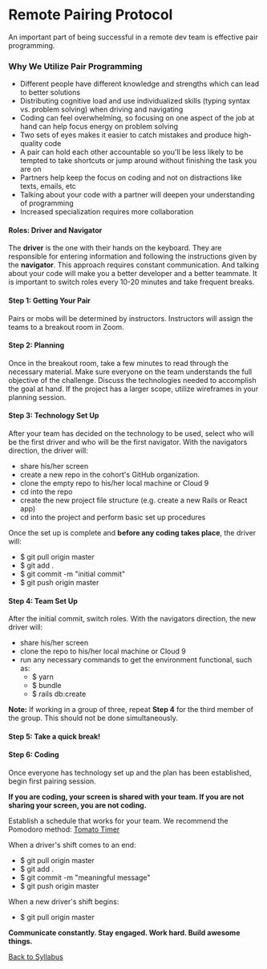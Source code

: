# Remote Pairing Protocol

An important part of being successful in a remote dev team is effective pair programming.

### Why We Utilize Pair Programming
- Different people have different knowledge and strengths which can lead to better solutions
- Distributing cognitive load and use individualized skills (typing syntax vs. problem solving) when driving and navigating
- Coding can feel overwhelming, so focusing on one aspect of the job at hand can help focus energy on problem solving
- Two sets of eyes makes it easier to catch mistakes and produce high-quality code
- A pair can hold each other accountable so you'll be less likely to be tempted to take shortcuts or jump around without finishing the task you are on
- Partners help keep the focus on coding and not on distractions like texts, emails, etc
- Talking about your code with a partner will deepen your understanding of programming
- Increased specialization requires more collaboration

#### Roles: Driver and Navigator
The **driver** is the one with their hands on the keyboard. They are responsible for entering information and following the instructions given by the **navigator**. This approach requires constant communication. And talking about your code will make you a better developer and a better teammate. It is important to switch roles every 10-20 minutes and take frequent breaks.

#### Step 1: Getting Your Pair
Pairs or mobs will be determined by instructors. Instructors will assign the teams to a breakout room in Zoom.

#### Step 2: Planning
Once in the breakout room, take a few minutes to read through the necessary material. Make sure everyone on the team understands the full objective of the challenge. Discuss the technologies needed to accomplish the goal at hand. If the project has a larger scope, utilize wireframes in your planning session.

#### Step 3: Technology Set Up
After your team has decided on the technology to be used, select who will be the first driver and who will be the first navigator. With the navigators direction, the driver will:
- share his/her screen
- create a new repo in the cohort's GitHub organization.
- clone the empty repo to his/her local machine or Cloud 9
- cd into the repo
- create the new project file structure (e.g. create a new Rails or React app)
- cd into the project and perform basic set up procedures

Once the set up is complete and **before any coding takes place**, the driver will:
- $ git pull origin master
- $ git add .
- $ git commit -m "initial commit"
- $ git push origin master

#### Step 4: Team Set Up
After the initial commit, switch roles. With the navigators direction, the new driver will:
- share his/her screen
- clone the repo to his/her local machine or Cloud 9
- run any necessary commands to get the environment functional, such as:
  - $ yarn
  - $ bundle
  - $ rails db:create

**Note:** If working in a group of three, repeat **Step 4** for the third member of the group. This should not be done simultaneously.

#### Step 5: Take a quick break!

#### Step 6: Coding
Once everyone has technology set up and the plan has been established, begin first pairing session.

**If you are coding, your screen is shared with your team. If you are not sharing your screen, you are not coding.**

Establish a schedule that works for your team. We recommend the Pomodoro method: [Tomato Timer](https://tomato-timer.com/)

When a driver's shift comes to an end:
- $ git pull origin master
- $ git add .
- $ git commit -m "meaningful message"
- $ git push origin master

When a new driver's shift begins:
- $ git pull origin master

**Communicate constantly. Stay engaged. Work hard. Build awesome things.**

[Back to Syllabus](../README.md)
